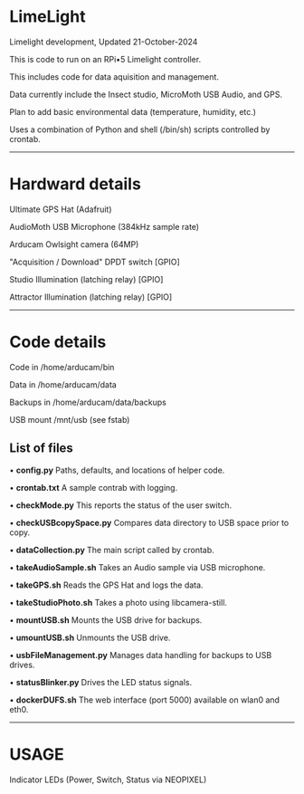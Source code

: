 # LimeLight
Limelight development, Updated 21-October-2024

This is code to run on an RPi•5 Limelight controller. 

This includes code for data aquisition and management.

Data currently include the Insect studio, MicroMoth USB Audio, and GPS.

Plan to add basic environmental data (temperature, humidity, etc.)


Uses a combination of Python and shell (/bin/sh) scripts controlled by crontab.

---

# Hardward details

Ultimate GPS Hat (Adafruit)

AudioMoth USB Microphone (384kHz sample rate)

Arducam Owlsight camera (64MP)

"Acquisition / Download" DPDT switch [GPIO]

Studio Illumination (latching relay) [GPIO]

Attractor Illumination (latching relay) [GPIO]

---

# Code details

Code in /home/arducam/bin

Data in /home/arducam/data

Backups in /home/arducam/data/backups

USB mount /mnt/usb (see fstab)

## List of files

• **config.py**		Paths, defaults, and locations of helper code.

• **crontab.txt**		A sample contrab with logging.

• **checkMode.py**		This reports the status of the user switch.

• **checkUSBcopySpace.py**	Compares data directory to USB space prior to copy.

• **dataCollection.py**	The main script called by crontab.

• **takeAudioSample.sh**	Takes an Audio sample via USB microphone.

• **takeGPS.sh**		Reads the GPS Hat and logs the data.

• **takeStudioPhoto.sh**	Takes a photo using libcamera-still.

• **mountUSB.sh**		Mounts the USB drive for backups.

• **umountUSB.sh**		Unmounts the USB drive.

• **usbFileManagement.py**	Manages data handling for backups to USB drives.

• **statusBlinker.py**	Drives the LED status signals.

• **dockerDUFS.sh**		The web interface (port 5000) available on wlan0 and eth0.

---

# USAGE

Indicator LEDs (Power, Switch, Status via NEOPIXEL)

